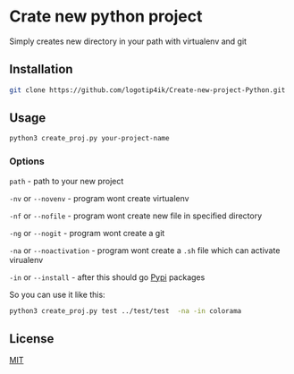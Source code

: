 # Crate new python project

Simply creates new directory in your path with virtualenv and git

## Installation

```bash
git clone https://github.com/logotip4ik/Create-new-project-Python.git
```

## Usage

```bash
python3 create_proj.py your-project-name
```
### Options
``path`` - path to your new project

``-nv`` or ``--novenv`` - program wont create virtualenv

``-nf`` or ``--nofile`` - program wont create new file in specified directory

``-ng`` or ``--nogit`` - program wont create a git

``-na`` or ``--noactivation`` - program wont create a `.sh` file which can activate virualenv

``-in`` or ``--install`` - after this should go [Pypi](https://pypi.org/) packages

So you can use it like this:
```bash
python3 create_proj.py test ../test/test  -na -in colorama
```

## License
[MIT](https://choosealicense.com/licenses/mit/)

